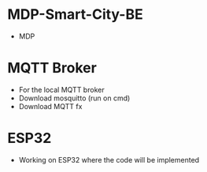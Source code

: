 # MDP-Smart-City-BE
- MDP

# MQTT Broker 
- For the local MQTT broker 
- Download mosquitto (run on cmd)
- Download MQTT fx


# ESP32
- Working on ESP32  where the code will be implemented 